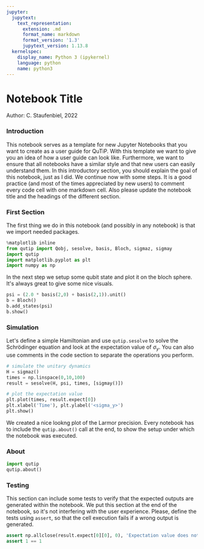 ```yaml
---
jupyter:
  jupytext:
    text_representation:
      extension: .md
      format_name: markdown
      format_version: '1.3'
      jupytext_version: 1.13.8
  kernelspec:
    display_name: Python 3 (ipykernel)
    language: python
    name: python3
---
```


# Notebook Title

Author: C. Staufenbiel, 2022

### Introduction
This notebook serves as a template for new Jupyter Notebooks that you want to create as a user guide for QuTiP. With this template we want to give you an idea of how a user guide can look like. Furthermore, we want to ensure that all notebooks have a similar style and that new users can easily understand them. 
In this introductory section, you should explain the goal of this notebook, just as I did. We continue now with some steps. It is a good practice (and most of the times appreciated by new users) to comment every code cell with one markdown cell. Also please update the notebook title and the headings of the different section.


### First Section

The first thing we do in this notebook (and possibly in any notebook) is that we import needed packages.

```python
%matplotlib inline
from qutip import Qobj, sesolve, basis, Bloch, sigmaz, sigmay
import qutip
import matplotlib.pyplot as plt
import numpy as np
```

In the next step we setup some qubit state and plot it on the bloch sphere. It's always great to give some nice visuals.

```python
psi = (2.0 * basis(2,0) + basis(2,1)).unit()
b = Bloch()
b.add_states(psi)
b.show()
```

### Simulation

Let's define a simple Hamiltonian and use `qutip.sesolve` to solve the Schrödinger equation and look at the expectation value of $\sigma_y$. You can also use comments in the code section to separate the operations you perform.

```python
# simulate the unitary dynamics
H = sigmaz()
times = np.linspace(0,10,100)
result = sesolve(H, psi, times, [sigmay()])

# plot the expectation value
plt.plot(times, result.expect[0])
plt.xlabel('Time'), plt.ylabel('<sigma_y>')
plt.show()
```

We created a nice lookng plot of the Larmor precision. Every notebook has to include the `qutip.about()` call at the end, to show the setup under which the notebook was executed. 

### About

```python
import qutip
qutip.about()
```

### Testing

This section can include some tests to verify that the expected outputs are generated within the notebook. We put this section at the end of the notebook, so it's not interfering with the user experience. Please, define the tests using `assert`, so that the cell execution fails if a wrong output is generated.

```python
assert np.allclose(result.expect[0][0], 0), 'Expectation value does not start at 1'
assert 1 == 1
```
